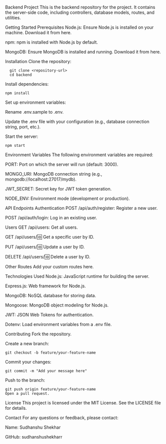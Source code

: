 Backend Project
This is the backend repository for the project. It contains the server-side code, including controllers, database models, routes, and utilities.





Getting Started
Prerequisites
Node.js: Ensure Node.js is installed on your machine. Download it from here.

npm: npm is installed with Node.js by default.

MongoDB: Ensure MongoDB is installed and running. Download it from here.

Installation
Clone the repository:


      git clone <repository-url>
      cd backend
Install dependencies:


    npm install
Set up environment variables:

Rename .env.sample to .env.

Update the .env file with your configuration (e.g., database connection string, port, etc.).

Start the server:


    npm start
Environment Variables
The following environment variables are required:

PORT: Port on which the server will run (default: 3000).

MONGO_URI: MongoDB connection string (e.g., mongodb://localhost:27017/mydb).

JWT_SECRET: Secret key for JWT token generation.

NODE_ENV: Environment mode (development or production).

API Endpoints
Authentication
POST /api/auth/register: Register a new user.

POST /api/auth/login: Log in an existing user.

Users
GET /api/users: Get all users.

GET /api/users/:id: Get a specific user by ID.

PUT /api/users/:id: Update a user by ID.

DELETE /api/users/:id: Delete a user by ID.

Other Routes
Add your custom routes here.

Technologies Used
Node.js: JavaScript runtime for building the server.

Express.js: Web framework for Node.js.

MongoDB: NoSQL database for storing data.

Mongoose: MongoDB object modeling for Node.js.

JWT: JSON Web Tokens for authentication.

Dotenv: Load environment variables from a .env file.

Contributing
Fork the repository.

Create a new branch:


    git checkout -b feature/your-feature-name
Commit your changes:


    git commit -m "Add your message here"
Push to the branch:


    git push origin feature/your-feature-name
    Open a pull request.

License
This project is licensed under the MIT License. See the LICENSE file for details.

Contact
For any questions or feedback, please contact:

Name: Sudhanshu Shekhar


GitHub: sudhanshushekharr

